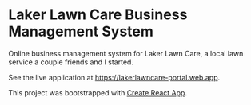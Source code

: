 # Laker Lawn Care Business Management System
Online business management system for Laker Lawn Care, a local lawn service a couple friends and I started.

See the live application at https://lakerlawncare-portal.web.app.

This project was bootstrapped with [Create React App](https://github.com/facebook/create-react-app).
